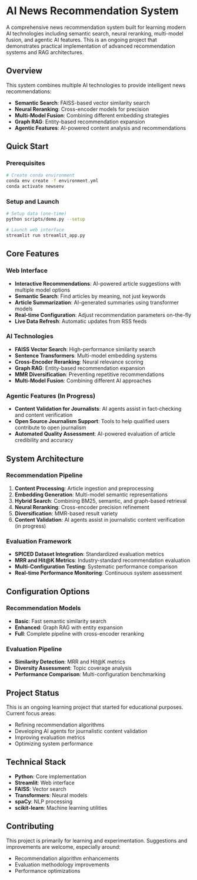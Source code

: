 # AI News Recommendation System

A comprehensive news recommendation system built for learning modern AI technologies including semantic search, neural reranking, multi-model fusion, and agentic AI features. This is an ongoing project that demonstrates practical implementation of advanced recommendation systems and RAG architectures.

## Overview

This system combines multiple AI technologies to provide intelligent news recommendations:
- **Semantic Search**: FAISS-based vector similarity search
- **Neural Reranking**: Cross-encoder models for precision
- **Multi-Model Fusion**: Combining different embedding strategies
- **Graph RAG**: Entity-based recommendation expansion
- **Agentic Features**: AI-powered content analysis and recommendations

## Quick Start

### Prerequisites
```bash
# Create conda environment
conda env create -f environment.yml
conda activate newsenv
```

### Setup and Launch
```bash
# Setup data (one-time)
python scripts/demo.py --setup

# Launch web interface
streamlit run streamlit_app.py
```

## Core Features

### Web Interface
- **Interactive Recommendations**: AI-powered article suggestions with multiple model options
- **Semantic Search**: Find articles by meaning, not just keywords
- **Article Summarization**: AI-generated summaries using transformer models
- **Real-time Configuration**: Adjust recommendation parameters on-the-fly
- **Live Data Refresh**: Automatic updates from RSS feeds

### AI Technologies
- **FAISS Vector Search**: High-performance similarity search
- **Sentence Transformers**: Multi-model embedding systems
- **Cross-Encoder Reranking**: Neural relevance scoring
- **Graph RAG**: Entity-based recommendation expansion
- **MMR Diversification**: Preventing repetitive recommendations
- **Multi-Model Fusion**: Combining different AI approaches

### Agentic Features (In Progress)
- **Content Validation for Journalists**: AI agents assist in fact-checking and content verification
- **Open Source Journalism Support**: Tools to help qualified users contribute to open journalism
- **Automated Quality Assessment**: AI-powered evaluation of article credibility and accuracy

## System Architecture

### Recommendation Pipeline
1. **Content Processing**: Article ingestion and preprocessing
2. **Embedding Generation**: Multi-model semantic representations
3. **Hybrid Search**: Combining BM25, semantic, and graph-based retrieval
4. **Neural Reranking**: Cross-encoder precision refinement
5. **Diversification**: MMR-based result variety
6. **Content Validation**: AI agents assist in journalistic content verification (in progress)

### Evaluation Framework
- **SPICED Dataset Integration**: Standardized evaluation metrics
- **MRR and Hit@K Metrics**: Industry-standard recommendation evaluation
- **Multi-Configuration Testing**: Systematic performance comparison
- **Real-time Performance Monitoring**: Continuous system assessment

## Configuration Options

### Recommendation Models
- **Basic**: Fast semantic similarity search
- **Enhanced**: Graph RAG with entity expansion
- **Full**: Complete pipeline with cross-encoder reranking

### Evaluation Pipeline
- **Similarity Detection**: MRR and Hit@K metrics
- **Diversity Assessment**: Topic coverage analysis
- **Performance Comparison**: Multi-configuration benchmarking

## Project Status

This is an ongoing learning project that started for educational purposes. Current focus areas:
- Refining recommendation algorithms
- Developing AI agents for journalistic content validation
- Improving evaluation metrics
- Optimizing system performance

## Technical Stack

- **Python**: Core implementation
- **Streamlit**: Web interface
- **FAISS**: Vector search
- **Transformers**: Neural models
- **spaCy**: NLP processing
- **scikit-learn**: Machine learning utilities

## Contributing

This project is primarily for learning and experimentation. Suggestions and improvements are welcome, especially around:
- Recommendation algorithm enhancements
- Evaluation methodology improvements
- Performance optimizations

